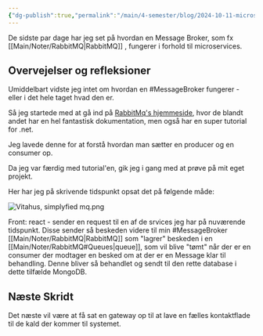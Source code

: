 ```yaml
---
{"dg-publish":true,"permalink":"/main/4-semester/blog/2024-10-11-microservice/","hide":true,"created":"2024-10-11T10:53:03.237+02:00"}
---
```



De sidste par dage har jeg set på hvordan en Message Broker, som fx [[Main/Noter/RabbitMQ\|RabbitMQ]] , fungerer i forhold til microservices.


## Overvejelser og refleksioner

Umiddelbart vidste jeg intet om hvordan en #MessageBroker fungerer -  eller i det hele taget hvad den er.

Så jeg startede med at gå ind på [RabbitMq's hjemmeside](https://www.rabbitmq.com/tutorials/tutorial-one-dotnet), hvor de blandt andet har en hel fantastisk dokumentation, men også har en super tutorial for .net.

Jeg lavede denne for at forstå hvordan man sætter en producer og en consumer op.

Da jeg var færdig med tutorial'en, gik jeg i gang med at prøve på mit eget projekt. 

Her har jeg på skrivende tidspunkt opsat det på følgende måde:

![Vitahus, simplyfied mq.png](/img/user/Excalidraw/Vitahus,%20simplyfied%20mq.png)

Front: react - sender en request til en af de srvices jeg har på nuværende tidspunkt. Disse sender så beskeden videre til min #MessageBroker [[Main/Noter/RabbitMQ\|RabbitMQ]] som "lagrer" beskeden i en [[Main/Noter/RabbitMQ#Queues\|queue]], som vil blive "tømt" når der er en consumer der modtager en besked om at der er en Message klar til behandling.
Denne bliver så behandlet og sendt til den rette database i dette tilfælde MongoDB.

## Næste Skridt
Det næste vil være at få sat en gateway op til at lave en fælles kontaktflade til de kald der kommer til systemet.



